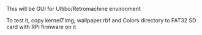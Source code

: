 This will be GUI for Ultibo/Retromachine environment

To test it, copy kernel7.img, wallpaper.rbf and Colors directory to FAT32 SD card with RPi firmware on it

